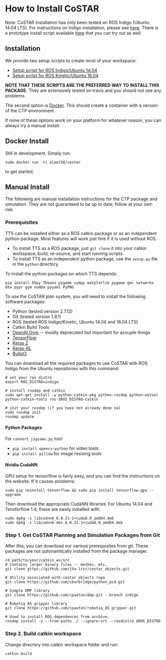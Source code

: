 # How to Install CoSTAR

Note: CoSTAR installation has only been tested on ROS Indigo (Ubuntu 14.04 LTS). For instructions on Indigo installation, please see [here](http://wiki.ros.org/indigo/Installation/Ubuntu). There is a prototype install script available [here](install_indigo.sh) that you can try out as well.


## Installation

We provide two setup scripts to create most of your workspace:
  - [Setup script for ROS Indigo/Ubuntu 14.04](../setup/setup_indigo.sh)
  - [Setup script for ROS Kinetic/Ubuntu 16.04](../setup/setup_kinetic.sh)

**NOTE THAT THESE SCRIPTS ARE THE PREFERRED WAY TO INSTALL THIS PACKAGE.** They are extensively tested on travis and you should not see any problems.

The second option is [Docker](https://hub.docker.com/r/alee156/costar/). This should create a container with a version of the CTP environment.

If none of these options work on your platform for whatever reason, you can always try a manual install.

## Docker Install

Still in development. Simply run:
```
sudo docker run -ti alee156/costar 
```
to get started.

## Manual Install

The following are manual installation instructions for the CTP package and simulation. They are not guaranteed to be up to date; follow at your own risk.

### Prerequisites

TTS can be installed either as a ROS catkin package or as an independent python package. Most features will work just fine if it is used without ROS.

  - To install TTS as a ROS package, just `git clone` it into your catkin workspace, build, re-source, and start running scripts.
  - To install TTS as an independent python package, use the `setup.py` file in the `python` directory.

To install the python packages on which TTS depends:
```
pip install h5py Theano pygame sympy matplotlib pygame gmr networkx dtw pypr gym numba pyyaml PyPNG
```

To use the CoSTAR plan system, you will need to install the following software packages:

  - Python (tested version 2.7.12)
  - Git (tested version 1.9.1)
  - ROS (tested ROS Indigo/Kinetic, Ubuntu 14.04 and 16.04 LTS)
  - Catkin Build Tools
  - [OpenAI Gym](https://github.com/openai/gym) -- mostly deprecated but important for acouple things
  - [TensorFlow](https://www.tensorflow.org/)
  - [Keras 2](https://github.com/fchollet/keras)
  - [Keras-RL](https://github.com/matthiasplappert/keras-rl/)
  - [Bullet3](https://github.com/bulletphysics/bullet3.git)


You can download all the required packages to use CoSTAR with ROS Indigo from the Ubuntu repositories with this command:

```
# set your ros distro 
export ROS_DISTRO=indigo

# install rosdep and catkin
sudo apt-get install -y python-catkin-pkg python-rosdep python-wstool python-catkin-tools ros-$ROS_DISTRO-catkin

# init your rosdep (if you have not already done so)
sudo rosdep init
rosdep update
```

#### Python Packages

For `convert_jigsaws.py` tool:
  - `pip install opencv-python` for video tools
  - `pip install pillow` for image resizing tools

#### Nvidia CudaNN

GPU setup for tensorflow is fairly easy, and you can find the instructions on the website. If it causes problems:

```
sudo pip uninstall tensorflow && sudo pip install tensorflow-gpu --upgrade
```

Then download the appropriate CudaNN libraries. For Ubuntu 14.04 and Tensforflow 1.4, these are easily installed with:
```
sudo dpkg -i libcudnn6_6.0.21-1+cuda8.0_amd64.deb 
sudo dpkg -i libcudnn6-dev_6.0.21-1+cuda8.0_amd64.deb 
```

### Step 1. Get CoSTAR Planning and Simulation Packages from Git

After this, you can download our various prerequisites from git. These packages are not qutonamtically installed from the package manager.

```
cd path/to/your/catkin_ws/src
# Contains larger binary files -- meshes, etc.
git clone gttps://github.com/jhu-lcsr/costar_objects.git

# Utility associated with costar_objects repo
git clone https://github.com/cburbridge/python_pcd.git

# Simple DMP library
git clone https://github.com/cpaxton/dmp.git --branch indigo

# Robotiq 85 gripper library
git clone https://github.com/cpaxton/robotiq_85_gripper.git

# Used to install ROS dependences from archive.
rosdep install -y --from-paths ./ --ignore-src --rosdistro $ROS_DISTRO
```

### Step 2. Build catkin workspace

Change directory into catkin workspace folder and run:

```
catkin build
```

